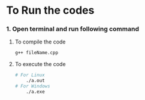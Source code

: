 # To Run the codes
 ### 1. Open terminal and run following command
 1. To compile the code
    ```BASH
    g++ fileName.cpp
    ```

 2. To execute the code
    ```BASH
    # For Linux
        ./a.out
    # For Windows
        ./a.exe
    ```
  
